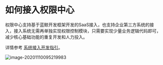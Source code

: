 # 如何接入权限中心

权限中心支持基于蓝鲸开发框架开发的SaaS接入，也支持企业第三方系统的接入，接入系统无需再单独实现权限控制模块，只需要实现少量业务逻辑代码即可，减少核心基础功能的重复开发和人力投入。

详情参考 [系统接入开发指引](../../../IntegrateGuide/QuickStart/01-Begin.md)。

![image-20201110095219983](../Introduce/README/image-20201110095219983.png)



